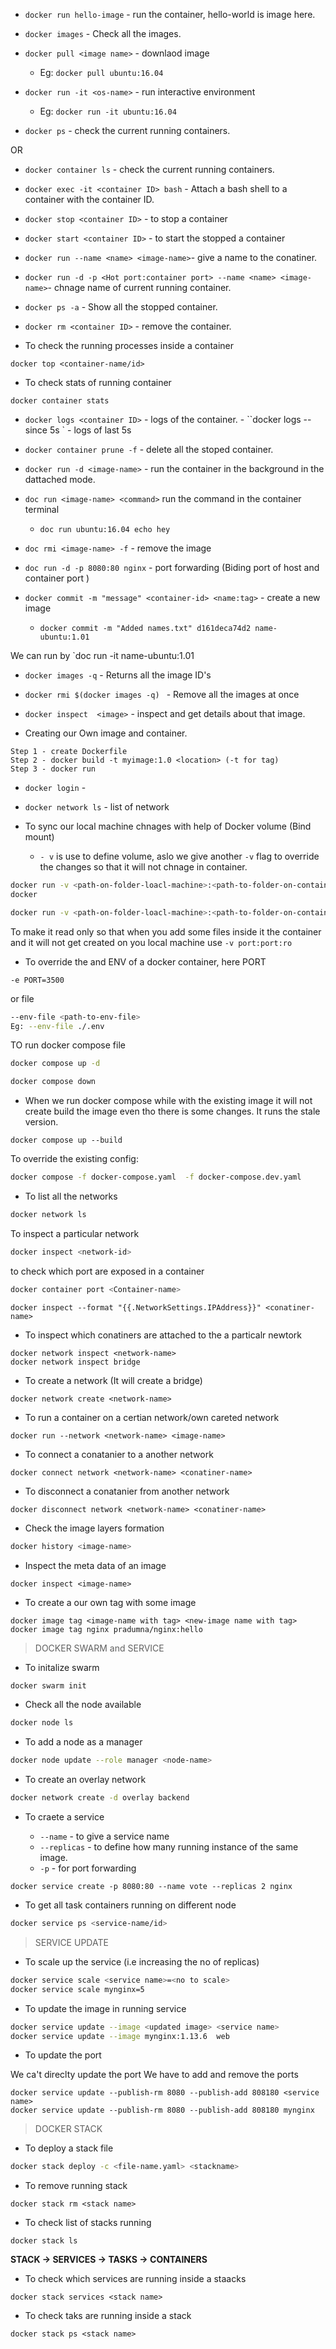 - `docker run hello-image` - run the container, hello-world is image here.

- `docker images` - Check all the images.

- `docker pull <image name>` - downlaod image

  - Eg: `docker pull ubuntu:16.04`

- `docker run -it <os-name>` - run interactive environment

  - Eg: `docker run -it ubuntu:16.04`

- `docker ps` - check the current running containers.

OR

- `docker container ls` - check the current running containers.

- `docker exec -it <container ID> bash` - Attach a bash shell to a container with the container ID.

- `docker stop <container ID>` - to stop a container

- `docker start <container ID>` - to start the stopped a container

- `docker run --name <name> <image-name>`- give a name to the conatiner.

- `docker run -d -p <Hot port:container port> --name <name> <image-name>`- chnage name of current running container.

- `docker ps -a` - Show all the stopped container.

- `docker rm <container ID>` - remove the container.

- To check the running processes inside a container

```
docker top <container-name/id>
```

- To check stats of running container

```
docker container stats
```

- `docker logs <container ID>` - logs of the container.
        - ``docker logs --since 5s <container ID>`  - logs of last 5s

- `docker container prune -f` - delete all the stoped container.


- `docker run -d <image-name>` - run the container in the background in the dattached mode.

- `doc run <image-name> <command>` run the command in the container terminal
    - `doc run ubuntu:16.04 echo hey`

- `doc rmi <image-name> -f` - remove the image

- `doc run -d -p 8080:80 nginx` - port forwarding (Biding port of host and container port )

- `docker commit -m "message" <container-id> <name:tag>` - create a new image 
    - `docker commit -m "Added names.txt" d161deca74d2 name-ubuntu:1.01`

We can run by `doc run -it name-ubuntu:1.01

- `docker images -q` - Returns all the image ID's

- `docker rmi $(docker images -q) ` - Remove all the images at once

- `docker inspect  <image>` - inspect and get details about that image.

- Creating our Own image and container.

```
Step 1 - create Dockerfile
Step 2 - docker build -t myimage:1.0 <location> (-t for tag)
Step 3 - docker run
```

- `docker login` - 

- `docker network ls` - list of network


- To sync our local machine chnages with help of Docker volume (Bind mount)
    - `- v` is use to define volume, aslo we give another `-v` flag to override the changes so that it will not chnage in container.

```bash
docker run -v <path-on-folder-loacl-machine>:<path-to-folder-on-container> -p <local-machine-port>:<container-port> -d --name docker-node docker-node
docker
```

```bash
docker run -v <path-on-folder-loacl-machine>:<path-to-folder-on-container> -v <path-to-file/folder-on-conatiner> -p <local-machine-port>:<container-port> -d --name docker-node docker-node
```
To make it read only so that when you add some files inside it the container and it will not get created on you local machine use `-v port:port:ro`


- To override the and ENV of a docker container, here PORT
```
-e PORT=3500
```
or file

```bash
--env-file <path-to-env-file>
Eg: --env-file ./.env
```

TO run docker compose file

```bash
docker compose up -d
```

```bash
docker compose down
```
- When we run docker compose while with the existing image it will not create build the image even tho there is some changes. It runs the stale version.

```
docker compose up --build
```

To override the existing config:

```bash
docker compose -f docker-compose.yaml  -f docker-compose.dev.yaml
```

- To list all the networks

```bash
docker network ls
```

To inspect a particular network

```bash
docker inspect <network-id>
```

to check which port are exposed in a container

```bash
docker container port <Container-name>
````

```
docker inspect --format "{{.NetworkSettings.IPAddress}}" <conatiner-name>
```

- To inspect which conatiners are attached to the a particalr newtork

```
docker network inspect <network-name>
docker network inspect bridge
```

- To create a network (It will create a bridge)

```
docker network create <network-name>
```

- To run a container on a certian network/own careted network 

```
docker run --network <network-name> <image-name>
```

- To connect a conatanier to a another network

```
docker connect network <network-name> <conatiner-name>
```

- To disconnect a conatanier from another network

```
docker disconnect network <network-name> <conatiner-name>
```

- Check the image layers formation

```bash 
docker history <image-name>
```

- Inspect the meta data of an image

```
docker inspect <image-name>
```

- To create a our own tag with some image

```
docker image tag <image-name with tag> <new-image name with tag>
docker image tag nginx pradumna/nginx:hello
```

> DOCKER SWARM and SERVICE

- To initalize swarm

```bash
docker swarm init
```

- Check all the node available

```bash
docker node ls
```

- To add a node as a manager

```bash
docker node update --role manager <node-name>
```

- To create an overlay network

```bash
docker network create -d overlay backend
```

- To craete a service

    - `--name` - to give a service name
    - `--replicas` - to define how many running instance of the same image.
    - `-p` - for port forwarding

```
docker service create -p 8080:80 --name vote --replicas 2 nginx
```

- To get all task containers running on different node 

```bash
docker service ps <service-name/id>
```

> SERVICE UPDATE

- To scale up the service (i.e increasing the no of replicas)

```bash
docker service scale <service name>=<no to scale>
docker service scale mynginx=5
```

- To update the image in running service

```bash
docker service update --image <updated image> <service name>
docker service update --image mynginx:1.13.6  web
```

- To update the port

We ca't direclty update the port We have to add and remove the ports

```
docker service update --publish-rm 8080 --publish-add 808180 <service name>
docker service update --publish-rm 8080 --publish-add 808180 mynginx
```

> DOCKER STACK

- To deploy a stack file

```bash
docker stack deploy -c <file-name.yaml> <stackname>
```

- To remove running stack

```
docker stack rm <stack name>
```

- To check list of stacks running

```
docker stack ls
```

**STACK -> SERVICES -> TASKS -> CONTAINERS**

- To check which services are running inside a staacks

```
docker stack services <stack name>
```

- To check taks are running inside a stack

```
docker stack ps <stack name> 
```


